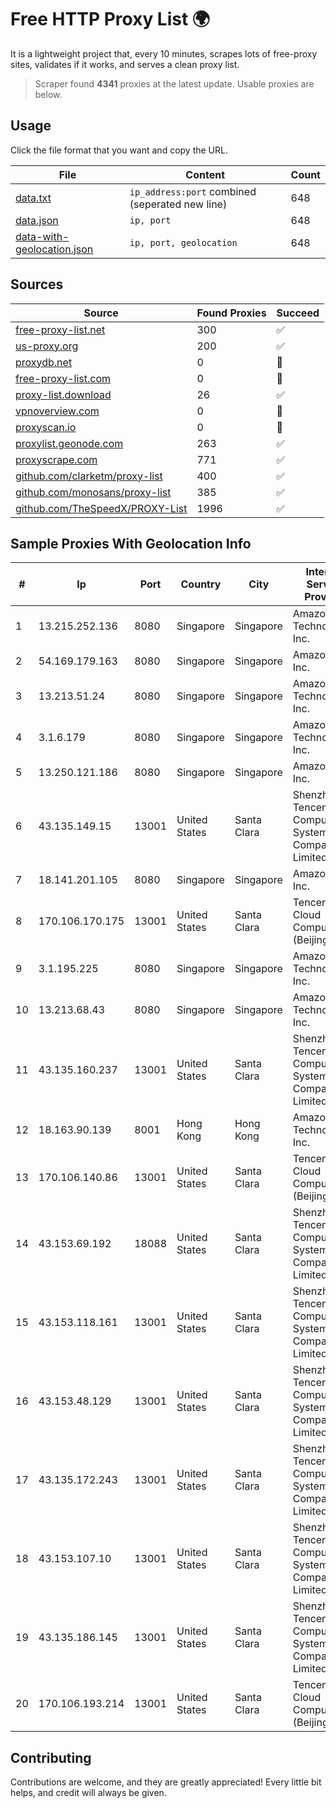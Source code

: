 
# Free HTTP Proxy List 🌍

It is a lightweight project that, every 10 minutes, scrapes lots of free-proxy sites, validates if it works, and serves a clean proxy list.


> Scraper found **4341** proxies at the latest update. Usable proxies are below.

## Usage

Click the file format that you want and copy the URL.


|File|Content|Count|
|----|-------|-----|
|[data.txt](https://raw.githubusercontent.com/themiralay/Proxy-List-World/master/data.txt)|`ip_address:port` combined (seperated new line)|648|
|[data.json](https://raw.githubusercontent.com/themiralay/Proxy-List-World/master/data.json)|`ip, port`|648|
|[data-with-geolocation.json](https://raw.githubusercontent.com/themiralay/Proxy-List-World/master/data-with-geolocation.json)|`ip, port, geolocation`|648|

## Sources

|Source|Found Proxies|Succeed|
|------|-------------|-------|
|[free-proxy-list.net](https://free-proxy-list.net)|300|✅|
|[us-proxy.org](https://www.us-proxy.org)|200|✅|
|[proxydb.net](http://proxydb.net)|0|🚫|
|[free-proxy-list.com](https://free-proxy-list.com/?page=&port=&type%5B%5D=http&type%5B%5D=https&up_time=0&search=Search)|0|🚫|
|[proxy-list.download](https://www.proxy-list.download/HTTP)|26|✅|
|[vpnoverview.com](https://vpnoverview.com/privacy/anonymous-browsing/free-proxy-servers)|0|🚫|
|[proxyscan.io](https://www.proxyscan.io)|0|🚫|
|[proxylist.geonode.com](https://proxylist.geonode.com/api/proxy-list?limit=300&page=1&sort_by=lastChecked&sort_type=desc&protocols=http,https)|263|✅|
|[proxyscrape.com](https://api.proxyscrape.com/v2/?request=displayproxies&protocol=http&timeout=10000&country=all&ssl=all&anonymity=all)|771|✅|
|[github.com/clarketm/proxy-list](https://raw.githubusercontent.com/clarketm/proxy-list/master/proxy-list-raw.txt)|400|✅|
|[github.com/monosans/proxy-list](https://raw.githubusercontent.com/monosans/proxy-list/main/proxies/http.txt)|385|✅|
|[github.com/TheSpeedX/PROXY-List](https://raw.githubusercontent.com/TheSpeedX/PROXY-List/master/http.txt)|1996|✅|


## Sample Proxies With Geolocation Info

|#|Ip|Port|Country|City|Internet Service Provider|
|-|--|----|-------|----|-------------------------|
|1|13.215.252.136|8080|Singapore|Singapore|Amazon Technologies Inc.|
|2|54.169.179.163|8080|Singapore|Singapore|Amazon.com, Inc.|
|3|13.213.51.24|8080|Singapore|Singapore|Amazon Technologies Inc.|
|4|3.1.6.179|8080|Singapore|Singapore|Amazon Technologies Inc.|
|5|13.250.121.186|8080|Singapore|Singapore|Amazon.com, Inc.|
|6|43.135.149.15|13001|United States|Santa Clara|Shenzhen Tencent Computer Systems Company Limited|
|7|18.141.201.105|8080|Singapore|Singapore|Amazon.com, Inc.|
|8|170.106.170.175|13001|United States|Santa Clara|Tencent Cloud Computing (Beijing) Co|
|9|3.1.195.225|8080|Singapore|Singapore|Amazon Technologies Inc.|
|10|13.213.68.43|8080|Singapore|Singapore|Amazon Technologies Inc.|
|11|43.135.160.237|13001|United States|Santa Clara|Shenzhen Tencent Computer Systems Company Limited|
|12|18.163.90.139|8001|Hong Kong|Hong Kong|Amazon Technologies Inc.|
|13|170.106.140.86|13001|United States|Santa Clara|Tencent Cloud Computing (Beijing) Co|
|14|43.153.69.192|18088|United States|Santa Clara|Shenzhen Tencent Computer Systems Company Limited|
|15|43.153.118.161|13001|United States|Santa Clara|Shenzhen Tencent Computer Systems Company Limited|
|16|43.153.48.129|13001|United States|Santa Clara|Shenzhen Tencent Computer Systems Company Limited|
|17|43.135.172.243|13001|United States|Santa Clara|Shenzhen Tencent Computer Systems Company Limited|
|18|43.153.107.10|13001|United States|Santa Clara|Shenzhen Tencent Computer Systems Company Limited|
|19|43.135.186.145|13001|United States|Santa Clara|Shenzhen Tencent Computer Systems Company Limited|
|20|170.106.193.214|13001|United States|Santa Clara|Tencent Cloud Computing (Beijing) Co|



## Contributing

Contributions are welcome, and they are greatly appreciated! Every
little bit helps, and credit will always be given.

